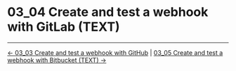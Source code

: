# 03_04 Create and test a webhook with GitLab (TEXT)

<!-- FooterStart -->
---
[← 03_03 Create and test a webhook with GitHub](../03_03_create_a_webhook_with_github/README.md) | [03_05 Create and test a webhook with Bitbucket (TEXT) →](../03_05_create_a_webhook_with_bitbucket/README.md)
<!-- FooterEnd -->
